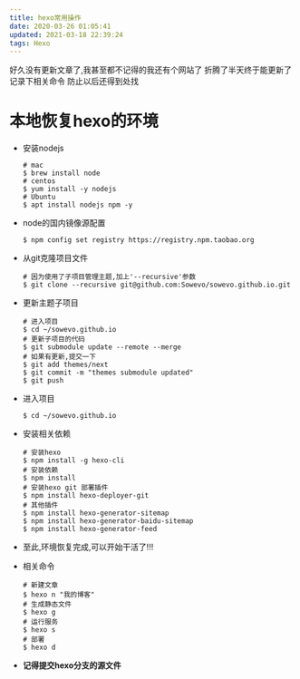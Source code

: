 ```yaml
---
title: hexo常用操作
date: 2020-03-26 01:05:41
updated: 2021-03-18 22:39:24
tags: Hexo
---
```


好久没有更新文章了,我甚至都不记得的我还有个网站了
折腾了半天终于能更新了
记录下相关命令
防止以后还得到处找

# 本地恢复hexo的环境

- 安装nodejs

  ```shell
  # mac
  $ brew install node
  # centos
  $ yum install -y nodejs
  # Ubuntu 
  $ apt install nodejs npm -y
  ```

- node的国内镜像源配置

  ```shell
  $ npm config set registry https://registry.npm.taobao.org
  ```

- 从git克隆项目文件

  ```shell
  # 因为使用了子项目管理主题,加上'--recursive'参数 
  $ git clone --recursive git@github.com:Sowevo/sowevo.github.io.git
  ```
- 更新主题子项目
  ```shell
  # 进入项目
  $ cd ~/sowevo.github.io
  # 更新子项目的代码
  $ git submodule update --remote --merge
  # 如果有更新,提交一下
  $ git add themes/next
  $ git commit -m "themes submodule updated"
  $ git push
  ```

- 进入项目

  ```shell
  $ cd ~/sowevo.github.io
  ```

- 安装相关依赖

  ```shell
  # 安装hexo
  $ npm install -g hexo-cli
  # 安装依赖
  $ npm install
  # 安装hexo git 部署插件
  $ npm install hexo-deployer-git
  # 其他插件
  $ npm install hexo-generator-sitemap
  $ npm install hexo-generator-baidu-sitemap
  $ npm install hexo-generator-feed
  ```

- 至此,环境恢复完成,可以开始干活了!!!

- 相关命令
  ```shell
  # 新建文章
  $ hexo n "我的博客"
  # 生成静态文件
  $ hexo g
  # 运行服务
  $ hexo s
  # 部署
  $ hexo d
  ```

- **记得提交hexo分支的源文件**